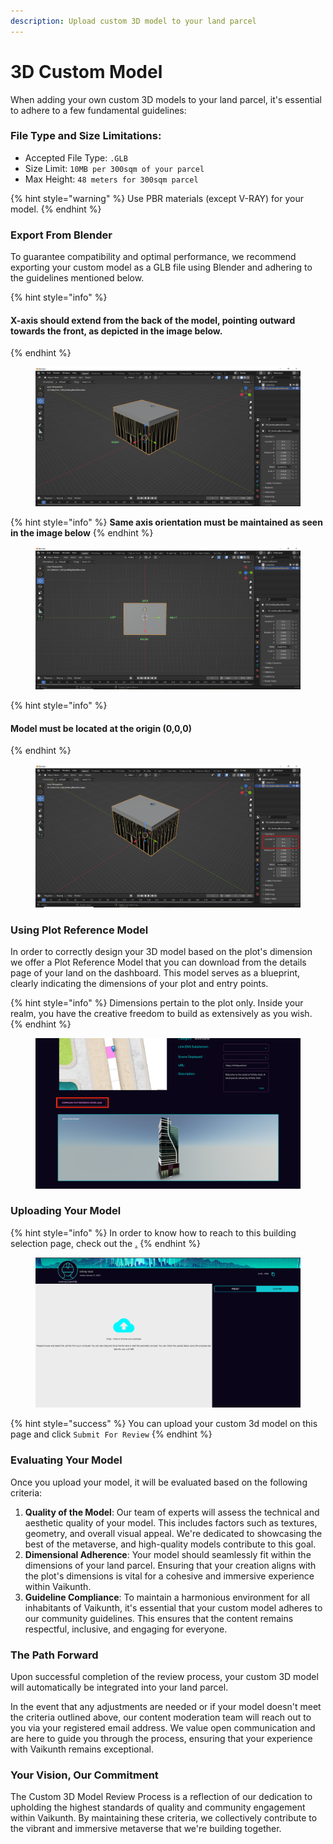 ```yaml
---
description: Upload custom 3D model to your land parcel
---
```


# 3D Custom Model

When adding your own custom 3D models to your land parcel, it's essential to adhere to a few fundamental guidelines:

### **File Type and Size Limitations**:

* Accepted File Type: `.GLB`
* Size Limit: `10MB per 300sqm of your parcel`
* Max Height: `48 meters for 300sqm parcel`

{% hint style="warning" %}
Use PBR materials (except V-RAY) for your model.
{% endhint %}

### **Export From Blender**

To guarantee compatibility and optimal performance, we recommend exporting your custom model as a GLB file using Blender and adhering to the guidelines mentioned below.

{% hint style="info" %}
#### X-axis should extend from the back of the model, pointing outward towards the front,  as depicted in the image below.
{% endhint %}

<figure><img src="../../../.gitbook/assets/Axis Alignment.png" alt=""><figcaption></figcaption></figure>



{% hint style="info" %}
**Same axis orientation must be maintained as seen in the image below**
{% endhint %}

<figure><img src="../../../.gitbook/assets/Axis_Blender.png" alt=""><figcaption></figcaption></figure>



{% hint style="info" %}
#### **Model must be located at the origin (0,0,0)**
{% endhint %}

<figure><img src="../../../.gitbook/assets/Blender_Location.png" alt=""><figcaption></figcaption></figure>

### **Using Plot Reference Model**

In order to correctly design your 3D model based on the plot's dimension we offer a Plot Reference Model that you can download from the details page of your land on the dashboard. This model serves as a blueprint, clearly indicating the dimensions of your plot and entry points.

{% hint style="info" %}
Dimensions pertain to the plot only. Inside your realm, you have the creative freedom to build as extensively as you wish.
{% endhint %}

<figure><img src="../../../.gitbook/assets/Screenshot 2023-09-01 at 7.44.16 PM copy 2.png" alt=""><figcaption></figcaption></figure>

### **Uploading Your Model**

{% hint style="info" %}
In order to know how to reach to this building selection page, check out the [.](./ "mention")
{% endhint %}

<figure><img src="../../../.gitbook/assets/Screenshot 2023-09-01 at 7.47.19 PM.png" alt=""><figcaption></figcaption></figure>

{% hint style="success" %}
You can upload your custom 3d model on this page and click `Submit For Review`
{% endhint %}

### **Evaluating Your Model**

Once you upload your model, it will be evaluated based on the following criteria:

1. **Quality of the Model**: Our team of experts will assess the technical and aesthetic quality of your model. This includes factors such as textures, geometry, and overall visual appeal. We're dedicated to showcasing the best of the metaverse, and high-quality models contribute to this goal.
2. **Dimensional Adherence**: Your model should seamlessly fit within the dimensions of your land parcel. Ensuring that your creation aligns with the plot's dimensions is vital for a cohesive and immersive experience within Vaikunth.
3. **Guideline Compliance**: To maintain a harmonious environment for all inhabitants of Vaikunth, it's essential that your custom model adheres to our community guidelines. This ensures that the content remains respectful, inclusive, and engaging for everyone.

### **The Path Forward**

Upon successful completion of the review process, your custom 3D model will  automatically be integrated into your land parcel.

In the event that any adjustments are needed or if your model doesn't meet the criteria outlined above, our content moderation team will reach out to you via your registered email address. We value open communication and are here to guide you through the process, ensuring that your experience with Vaikunth remains exceptional.

### **Your Vision, Our Commitment**

The Custom 3D Model Review Process is a reflection of our dedication to upholding the highest standards of quality and community engagement within Vaikunth. By maintaining these criteria, we collectively contribute to the vibrant and immersive metaverse that we're building together.
